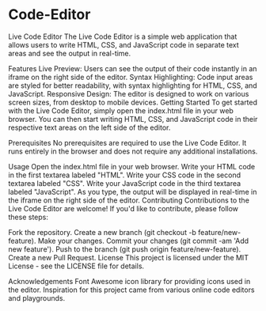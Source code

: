 # Code-Editor
Live Code Editor
The Live Code Editor is a simple web application that allows users to write HTML, CSS, and JavaScript code in separate text areas and see the output in real-time.

Features
Live Preview: Users can see the output of their code instantly in an iframe on the right side of the editor.
Syntax Highlighting: Code input areas are styled for better readability, with syntax highlighting for HTML, CSS, and JavaScript.
Responsive Design: The editor is designed to work on various screen sizes, from desktop to mobile devices.
Getting Started
To get started with the Live Code Editor, simply open the index.html file in your web browser. You can then start writing HTML, CSS, and JavaScript code in their respective text areas on the left side of the editor.

Prerequisites
No prerequisites are required to use the Live Code Editor. It runs entirely in the browser and does not require any additional installations.

Usage
Open the index.html file in your web browser.
Write your HTML code in the first textarea labeled "HTML".
Write your CSS code in the second textarea labeled "CSS".
Write your JavaScript code in the third textarea labeled "JavaScript".
As you type, the output will be displayed in real-time in the iframe on the right side of the editor.
Contributing
Contributions to the Live Code Editor are welcome! If you'd like to contribute, please follow these steps:

Fork the repository.
Create a new branch (git checkout -b feature/new-feature).
Make your changes.
Commit your changes (git commit -am 'Add new feature').
Push to the branch (git push origin feature/new-feature).
Create a new Pull Request.
License
This project is licensed under the MIT License - see the LICENSE file for details.

Acknowledgements
Font Awesome icon library for providing icons used in the editor.
Inspiration for this project came from various online code editors and playgrounds.

